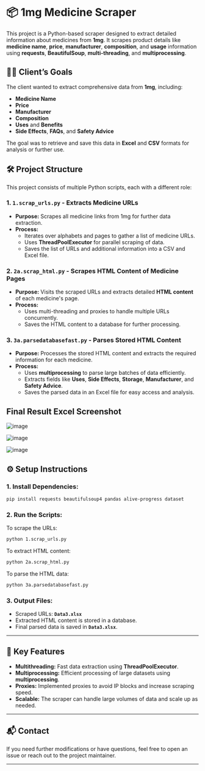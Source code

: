 
# 📦 1mg Medicine Scraper

This project is a Python-based scraper designed to extract detailed information about medicines from **1mg**. It scrapes product details like **medicine name**, **price**, **manufacturer**, **composition**, and **usage** information using **requests**, **BeautifulSoup**, **multi-threading**, and **multiprocessing**.

## 🧑‍💼 **Client’s Goals**
The client wanted to extract comprehensive data from **1mg**, including:
- **Medicine Name**
- **Price**
- **Manufacturer**
- **Composition**
- **Uses** and **Benefits**
- **Side Effects**, **FAQs**, and **Safety Advice**

The goal was to retrieve and save this data in **Excel** and **CSV** formats for analysis or further use.

## 🛠️ **Project Structure**
This project consists of multiple Python scripts, each with a different role:

### 1. **`1.scrap_urls.py`** - Extracts Medicine URLs
- **Purpose:** Scrapes all medicine links from 1mg for further data extraction.
- **Process:**
  - Iterates over alphabets and pages to gather a list of medicine URLs.
  - Uses **ThreadPoolExecutor** for parallel scraping of data.
  - Saves the list of URLs and additional information into a CSV and Excel file.

### 2. **`2a.scrap_html.py`** - Scrapes HTML Content of Medicine Pages
- **Purpose:** Visits the scraped URLs and extracts detailed **HTML content** of each medicine's page.
- **Process:**
  - Uses multi-threading and proxies to handle multiple URLs concurrently.
  - Saves the HTML content to a database for further processing.

### 3. **`3a.parsedatabasefast.py`** - Parses Stored HTML Content
- **Purpose:** Processes the stored HTML content and extracts the required information for each medicine.
- **Process:**
  - Uses **multiprocessing** to parse large batches of data efficiently.
  - Extracts fields like **Uses**, **Side Effects**, **Storage**, **Manufacturer**, and **Safety Advice**.
  - Saves the parsed data in an Excel file for easy access and analysis.
## Final Result Excel Screenshot
![image](https://github.com/user-attachments/assets/f74ab97d-e88e-4a85-950a-89658810d65a)

![image](https://github.com/user-attachments/assets/57176e1c-a1f1-4ce5-aa82-068c61545f88)

![image](https://github.com/user-attachments/assets/cee79901-b367-4f75-8e21-d418a5e586f3)

## ⚙️ **Setup Instructions**

### 1. **Install Dependencies:**
```bash
pip install requests beautifulsoup4 pandas alive-progress dataset
```

### 2. **Run the Scripts:**
To scrape the URLs:
```bash
python 1.scrap_urls.py
```
To extract HTML content:
```bash
python 2a.scrap_html.py
```
To parse the HTML data:
```bash
python 3a.parsedatabasefast.py
```

### 3. **Output Files:**
- Scraped URLs: **`Data3.xlsx`**
- Extracted HTML content is stored in a database.
- Final parsed data is saved in **`Data3.xlsx`**.

---

## 📌 **Key Features**
- **Multithreading:** Fast data extraction using **ThreadPoolExecutor**.
- **Multiprocessing:** Efficient processing of large datasets using **multiprocessing**.
- **Proxies:** Implemented proxies to avoid IP blocks and increase scraping speed.
- **Scalable:** The scraper can handle large volumes of data and scale up as needed.

---

## 📬 **Contact**
If you need further modifications or have questions, feel free to open an issue or reach out to the project maintainer.

---

